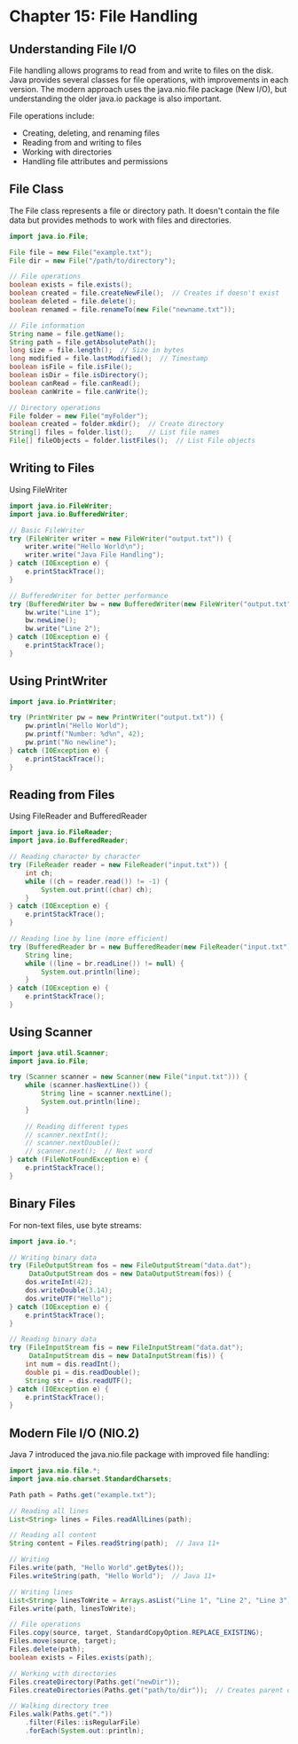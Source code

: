 # Chapter 15: File Handling
## Understanding File I/O
File handling allows programs to read from and write to files on the disk. Java provides several classes for file operations, with improvements in each version. The modern approach uses the java.nio.file package (New I/O), but understanding the older java.io package is also important.

File operations include:

* Creating, deleting, and renaming files
* Reading from and writing to files
* Working with directories
* Handling file attributes and permissions

## File Class
The File class represents a file or directory path. It doesn't contain the file data but provides methods to work with files and directories.
```java 
import java.io.File;

File file = new File("example.txt");
File dir = new File("/path/to/directory");

// File operations
boolean exists = file.exists();
boolean created = file.createNewFile();  // Creates if doesn't exist
boolean deleted = file.delete();
boolean renamed = file.renameTo(new File("newname.txt"));

// File information
String name = file.getName();
String path = file.getAbsolutePath();
long size = file.length();  // Size in bytes
long modified = file.lastModified();  // Timestamp
boolean isFile = file.isFile();
boolean isDir = file.isDirectory();
boolean canRead = file.canRead();
boolean canWrite = file.canWrite();

// Directory operations
File folder = new File("myFolder");
boolean created = folder.mkdir();  // Create directory
String[] files = folder.list();    // List file names
File[] fileObjects = folder.listFiles();  // List File objects
```
## Writing to Files
Using FileWriter
```java 
import java.io.FileWriter;
import java.io.BufferedWriter;

// Basic FileWriter
try (FileWriter writer = new FileWriter("output.txt")) {
    writer.write("Hello World\n");
    writer.write("Java File Handling");
} catch (IOException e) {
    e.printStackTrace();
}

// BufferedWriter for better performance
try (BufferedWriter bw = new BufferedWriter(new FileWriter("output.txt", true))) {  // true for append
    bw.write("Line 1");
    bw.newLine();
    bw.write("Line 2");
} catch (IOException e) {
    e.printStackTrace();
}
```
## Using PrintWriter
```java 
import java.io.PrintWriter;

try (PrintWriter pw = new PrintWriter("output.txt")) {
    pw.println("Hello World");
    pw.printf("Number: %d%n", 42);
    pw.print("No newline");
} catch (IOException e) {
    e.printStackTrace();
}
```
## Reading from Files
Using FileReader and BufferedReader
```java 
import java.io.FileReader;
import java.io.BufferedReader;

// Reading character by character
try (FileReader reader = new FileReader("input.txt")) {
    int ch;
    while ((ch = reader.read()) != -1) {
        System.out.print((char) ch);
    }
} catch (IOException e) {
    e.printStackTrace();
}

// Reading line by line (more efficient)
try (BufferedReader br = new BufferedReader(new FileReader("input.txt"))) {
    String line;
    while ((line = br.readLine()) != null) {
        System.out.println(line);
    }
} catch (IOException e) {
    e.printStackTrace();
}
```
## Using Scanner
```java 
import java.util.Scanner;
import java.io.File;

try (Scanner scanner = new Scanner(new File("input.txt"))) {
    while (scanner.hasNextLine()) {
        String line = scanner.nextLine();
        System.out.println(line);
    }
    
    // Reading different types
    // scanner.nextInt();
    // scanner.nextDouble();
    // scanner.next();  // Next word
} catch (FileNotFoundException e) {
    e.printStackTrace();
}
```
## Binary Files
For non-text files, use byte streams:
```java
import java.io.*;

// Writing binary data
try (FileOutputStream fos = new FileOutputStream("data.dat");
     DataOutputStream dos = new DataOutputStream(fos)) {
    dos.writeInt(42);
    dos.writeDouble(3.14);
    dos.writeUTF("Hello");
} catch (IOException e) {
    e.printStackTrace();
}

// Reading binary data
try (FileInputStream fis = new FileInputStream("data.dat");
     DataInputStream dis = new DataInputStream(fis)) {
    int num = dis.readInt();
    double pi = dis.readDouble();
    String str = dis.readUTF();
} catch (IOException e) {
    e.printStackTrace();
}
```
## Modern File I/O (NIO.2)
Java 7 introduced the java.nio.file package with improved file handling:
```java 
import java.nio.file.*;
import java.nio.charset.StandardCharsets;

Path path = Paths.get("example.txt");

// Reading all lines
List<String> lines = Files.readAllLines(path);

// Reading all content
String content = Files.readString(path);  // Java 11+

// Writing
Files.write(path, "Hello World".getBytes());
Files.writeString(path, "Hello World");  // Java 11+

// Writing lines
List<String> linesToWrite = Arrays.asList("Line 1", "Line 2", "Line 3");
Files.write(path, linesToWrite);

// File operations
Files.copy(source, target, StandardCopyOption.REPLACE_EXISTING);
Files.move(source, target);
Files.delete(path);
boolean exists = Files.exists(path);

// Working with directories
Files.createDirectory(Paths.get("newDir"));
Files.createDirectories(Paths.get("path/to/dir"));  // Creates parent dirs

// Walking directory tree
Files.walk(Paths.get("."))
    .filter(Files::isRegularFile)
    .forEach(System.out::println);
```